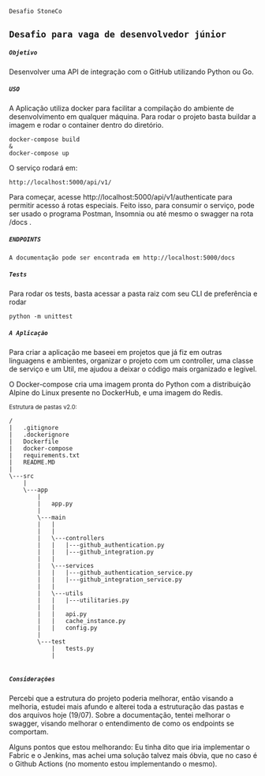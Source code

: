 `Desafio StoneCo`

`Desafio para vaga de desenvolvedor júnior`
------------------------------

##### `Objetivo`
Desenvolver uma API de integração com o GitHub utilizando Python ou Go.

##### `USO`
A Aplicação utiliza docker para facilitar a compilação do ambiente de desenvolvimento em qualquer máquina. Para rodar o projeto basta buildar a imagem e rodar o container dentro do diretório.

```docker
docker-compose build
&
docker-compose up
`````

O serviço rodará em:
````
http://localhost:5000/api/v1/
````
Para começar, acesse http://localhost:5000/api/v1/authenticate para permitir acesso á rotas especiais.
Feito isso, para consumir o serviço, pode ser usado o programa Postman, Insomnia ou até mesmo o swagger na rota /docs .

##### ```ENDPOINTS```

```
A documentação pode ser encontrada em http://localhost:5000/docs
```


##### ```Tests```
Para rodar os tests, basta acessar a pasta raiz com seu CLI de preferência e rodar
```
python -m unittest
`````

##### ``A Aplicação``
Para criar a aplicação me baseei em projetos que já fiz em outras linguagens e ambientes, organizar o projeto com um controller, uma classe de serviço e um Util, me ajudou a deixar o código mais organizado e legível.

O Docker-compose cria uma imagem pronta do Python com a distribuição Alpine do Linux presente no DockerHub, e uma imagem do Redis.


<small>Estrutura de pastas v2.0:</small>
````````
/
|   .gitignore
|   .dockerignore
|   Dockerfile
|   docker-compose
|   requirements.txt
|   README.MD
|   
\---src
    |   
    \---app
        |
        |   app.py
        |   
        \---main        
        |   |   
        |   |
        |   \---controllers
        |   |   |---github_authentication.py
        |   |   |---github_integration.py
        |   |          
        |   \---services
        |   |   |---github_authentication_service.py
        |   |   |---github_integration_service.py
        |   |
        |   \---utils
        |   |   |---utilitaries.py  
        |   |
        |   |   api.py
        |   |   cache_instance.py
        |   |   config.py
        |   
        \---test       
            |   tests.py 
            | 
      

````````            
##### ``Considerações``
Percebi que a estrutura do projeto poderia melhorar, então visando a melhoria, estudei mais afundo e alterei toda a estruturação das pastas e dos arquivos hoje (19/07).
Sobre a documentação, tentei melhorar o swagger, visando melhorar o entendimento de como os endpoints se comportam.


Alguns pontos que estou melhorando: 
Eu tinha dito que iria implementar o Fabric e o Jenkins, mas achei uma solução talvez mais óbvia, que no caso é o Github Actions (no momento estou implementando o mesmo).




